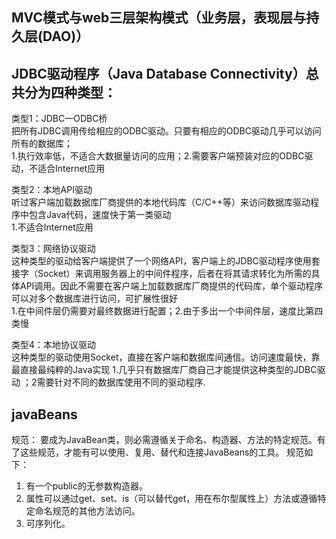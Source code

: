 ## MVC模式与web三层架构模式（业务层，表现层与持久层(DAO)）

## JDBC驱动程序（Java Database Connectivity）总共分为四种类型：

类型1：JDBC—ODBC桥  
把所有JDBC调用传给相应的ODBC驱动。只要有相应的ODBC驱动几乎可以访问所有的数据库；  
1.执行效率低，不适合大数据量访问的应用；2.需要客户端预装对应的ODBC驱动，不适合Internet应用  

类型2：本地API驱动  
听过客户端加载数据库厂商提供的本地代码库（C/C++等）来访问数据库驱动程序中包含Java代码，速度快于第一类驱动  
1.不适合Internet应用  

类型3：网络协议驱动  
这种类型的驱动给客户端提供了一个网络API，客户端上的JDBC驱动程序使用套接字（Socket）来调用服务器上的中间件程序，后者在将其请求转化为所需的具体API调用。因此不需要在客户端上加载数据库厂商提供的代码库，单个驱动程序可以对多个数据库进行访问，可扩展性很好    
1.在中间件层仍需要对最终数据进行配置；2.由于多出一个中间件层，速度比第四类慢

类型4：本地协议驱动  
这种类型的驱动使用Socket，直接在客户端和数据库间通信。访问速度最快，靠最直接最纯粹的Java实现
1.几乎只有数据库厂商自己才能提供这种类型的JDBC驱动 ；2需要针对不同的数据库使用不同的驱动程序.

## javaBeans
规范：
要成为JavaBean类，则必需遵循关于命名、构造器、方法的特定规范。有了这些规范，才能有可以使用、复用、替代和连接JavaBeans的工具。
规范如下：
1. 有一个public的无参数构造器。
2. 属性可以通过get、set、is（可以替代get，用在布尔型属性上）方法或遵循特定命名规范的其他方法访问。
3. 可序列化。